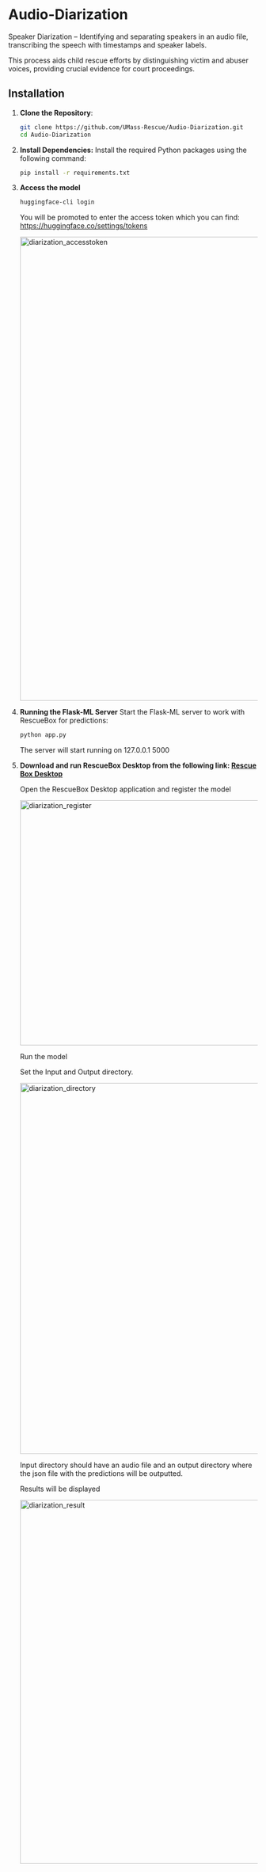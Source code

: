 # Audio-Diarization

Speaker Diarization – Identifying and separating speakers in an audio file, transcribing the speech with timestamps and speaker labels. 

This process aids child rescue efforts by distinguishing victim and abuser voices, providing crucial evidence for court proceedings.

## Installation

1. **Clone the Repository**:

   ```bash
   git clone https://github.com/UMass-Rescue/Audio-Diarization.git 
   cd Audio-Diarization
   ```

2. **Install Dependencies:**
   Install the required Python packages using the following command:

   ```bash
   pip install -r requirements.txt
   ```
   
3. **Access the model**
   
   ```bash
   huggingface-cli login
   ```
   You will be promoted to enter the access token which you can find: https://huggingface.co/settings/tokens
   
   <img width="937" alt="diarization_accesstoken" src="https://github.com/user-attachments/assets/5e766cd7-45ef-4b2b-8d80-cc608d86e77c" />

4. **Running the Flask-ML Server**
   Start the Flask-ML server to work with RescueBox for predictions:

   ```bash
   python app.py
   ```   
   The server will start running on 127.0.0.1 5000

5. **Download and run RescueBox Desktop from the following link: [Rescue Box Desktop](https://github.com/UMass-Rescue/RescueBox-Desktop/releases)**

   Open the RescueBox Desktop application and register the model
   
   <img width="495" alt="diarization_register" src="https://github.com/user-attachments/assets/b223ff7b-e941-44d1-a6e8-7c95a46487a3" />

   Run the model
   
   Set the Input and Output directory.
   
   <img width="749" alt="diarization_directory" src="https://github.com/user-attachments/assets/5cbb8304-59de-49b7-9fc6-78eb7a5e7e16" />


   Input directory should have an audio file and an output directory where the json file with the predictions will be outputted.
   
   Results will be displayed
  
   <img width="735" alt="diarization_result" src="https://github.com/user-attachments/assets/566446ca-49e6-41e6-9889-96140476bb6f" />

